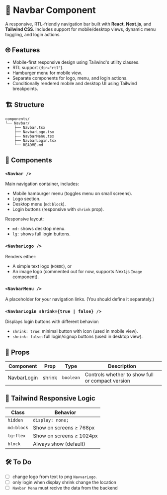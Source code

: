# 🧭 Navbar Component

A responsive, RTL-friendly navigation bar built with **React**, **Next.js**, and **Tailwind CSS**. Includes support for mobile/desktop views, dynamic menu toggling, and login actions.

## 🌐 Features

- Mobile-first responsive design using Tailwind's utility classes.
- RTL support (`dir="rtl"`).
- Hamburger menu for mobile view.
- Separate components for logo, menu, and login actions.
- Conditionally rendered mobile and desktop UI using Tailwind breakpoints.

## 🏗️ Structure
```
components/
└── Navbar/
    ├── Navbar.tsx
    ├── NavbarLogo.tsx
    ├── NavbarMenu.tsx
    ├── NavbarLogin.tsx
    └── README.md

```


## 🧩 Components

### `<Navbar />`

Main navigation container, includes:

- Mobile hamburger menu (toggles menu on small screens).
- Logo section.
- Desktop menu (`md:block`).
- Login buttons (responsive with `shrink` prop).

Responsive layout:
- `md:` shows desktop menu.
- `lg:` shows full login buttons.

### `<NavbarLogo />`

Renders either:
- A simple text logo (`HOBOC`), or
- An image logo (commented out for now, supports Next.js `Image` component).

### `<NavbarMenu />`

A placeholder for your navigation links. (You should define it separately.)

### `<NavbarLogin shrink={true | false} />`

Displays login buttons with different behavior:

- `shrink: true`: minimal button with icon (used in mobile view).
- `shrink: false`: full login/signup buttons (used in desktop view).

## 🧪 Props

| Component      | Prop   | Type      | Description                            |
|----------------|--------|-----------|----------------------------------------|
| NavbarLogin    | shrink | `boolean` | Controls whether to show full or compact version |

## 🎯 Tailwind Responsive Logic

| Class        | Behavior                     |
|--------------|------------------------------|
| `hidden`     | `display: none;`             |
| `md:block`   | Show on screens ≥ 768px      |
| `lg:flex`    | Show on screens ≥ 1024px     |
| `block`      | Always show (default)        |


## 🛠️ To Do

- [ ] change logo from text to png `NavvarLogo`.
- [ ] only login when display shrink change the location
- [ ] `Navbar Menu` must recive the data from the backend
